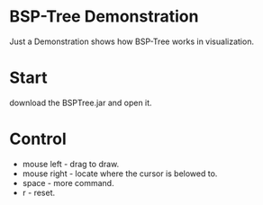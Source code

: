 BSP-Tree Demonstration
======================
Just a Demonstration shows how BSP-Tree works in visualization.

Start
=====
download the BSPTree.jar and open it.

Control
=======
* mouse left - drag to draw.
* mouse right - locate where the cursor is belowed to.
* space - more command.
* r - reset.
